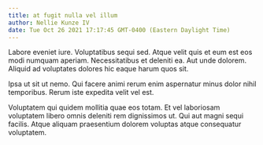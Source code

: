 ```yaml
---
title: at fugit nulla vel illum
author: Nellie Kunze IV
date: Tue Oct 26 2021 17:17:45 GMT-0400 (Eastern Daylight Time)
---
```

Labore eveniet iure. Voluptatibus sequi sed. Atque velit quis et eum est eos modi numquam aperiam. Necessitatibus et deleniti ea. Aut unde dolorem. Aliquid ad voluptates dolores hic eaque harum quos sit.

 Ipsa ut sit ut nemo. Qui facere animi rerum enim aspernatur minus dolor nihil temporibus. Rerum iste expedita velit vel est.

 Voluptatem qui quidem mollitia quae eos totam. Et vel laboriosam voluptatem libero omnis deleniti rem dignissimos ut. Qui aut magni sequi facilis. Atque aliquam praesentium dolorem voluptas atque consequatur voluptatem.